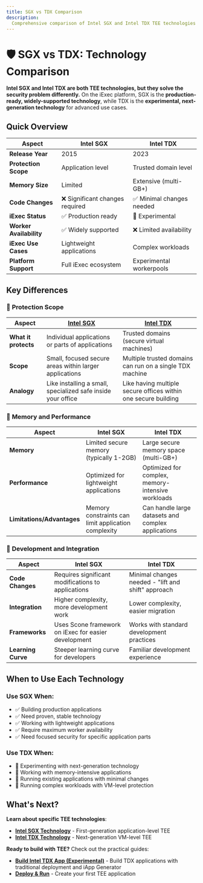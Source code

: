 ```yaml
---
title: SGX vs TDX Comparison
description:
  Comprehensive comparison of Intel SGX and Intel TDX TEE technologies
---
```


# 🛡️ SGX vs TDX: Technology Comparison

**Intel SGX and Intel TDX are both TEE technologies, but they solve the security
problem differently.** On the iExec platform, SGX is the **production-ready,
widely-supported technology**, while TDX is the **experimental, next-generation
technology** for advanced use cases.

## Quick Overview

| Aspect                  | Intel SGX                       | Intel TDX                 |
| ----------------------- | ------------------------------- | ------------------------- |
| **Release Year**        | 2015                            | 2023                      |
| **Protection Scope**    | Application level               | Trusted domain level      |
| **Memory Size**         | Limited                         | Extensive (multi-GB+)     |
| **Code Changes**        | ❌ Significant changes required | ✅ Minimal changes needed |
| **iExec Status**        | ✅ Production ready             | 🔬 Experimental           |
| **Worker Availability** | ✅ Widely supported             | ❌ Limited availability   |
| **iExec Use Cases**     | Lightweight applications        | Complex workloads         |
| **Platform Support**    | Full iExec ecosystem            | Experimental workerpools  |

## Key Differences

### 🎯 **Protection Scope**

| Aspect               | [Intel SGX](/get-started/protocol/tee/intel-sgx)             | [Intel TDX](/get-started/protocol/tee/intel-tdx)               |
| -------------------- | ------------------------------------------------------------ | -------------------------------------------------------------- |
| **What it protects** | Individual applications or parts of applications             | Trusted domains (secure virtual machines)                      |
| **Scope**            | Small, focused secure areas within larger applications       | Multiple trusted domains can run on a single TDX machine       |
| **Analogy**          | Like installing a small, specialized safe inside your office | Like having multiple secure offices within one secure building |

### 💾 **Memory and Performance**

| Aspect                     | Intel SGX                                           | Intel TDX                                          |
| -------------------------- | --------------------------------------------------- | -------------------------------------------------- |
| **Memory**                 | Limited secure memory (typically 1-2GB)             | Large secure memory space (multi-GB+)              |
| **Performance**            | Optimized for lightweight applications              | Optimized for complex, memory-intensive workloads  |
| **Limitations/Advantages** | Memory constraints can limit application complexity | Can handle large datasets and complex applications |

### 🔧 **Development and Integration**

| Aspect             | Intel SGX                                            | Intel TDX                                          |
| ------------------ | ---------------------------------------------------- | -------------------------------------------------- |
| **Code Changes**   | Requires significant modifications to applications   | Minimal changes needed - "lift and shift" approach |
| **Integration**    | Higher complexity, more development work             | Lower complexity, easier migration                 |
| **Frameworks**     | Uses Scone framework on iExec for easier development | Works with standard development practices          |
| **Learning Curve** | Steeper learning curve for developers                | Familiar development experience                    |

## When to Use Each Technology

### Use SGX When:

- ✅ Building production applications
- ✅ Need proven, stable technology
- ✅ Working with lightweight applications
- ✅ Require maximum worker availability
- ✅ Need focused security for specific application parts

### Use TDX When:

- 🔬 Experimenting with next-generation technology
- 💾 Working with memory-intensive applications
- 🔄 Running existing applications with minimal changes
- 🚀 Running complex workloads with VM-level protection

## What's Next?

**Learn about specific TEE technologies**:

- **[Intel SGX Technology](/get-started/protocol/tee/intel-sgx)** -
  First-generation application-level TEE
- **[Intel TDX Technology](/get-started/protocol/tee/intel-tdx)** -
  Next-generation VM-level TEE

**Ready to build with TEE?** Check out the practical guides:

- **[Build Intel TDX App (Experimental)](/guides/build-iapp/advanced/create-your-first-tdx-app)** -
  Build TDX applications with traditional deployment and iApp Generator
- **[Deploy & Run](/guides/build-iapp/deploy-&-run)** - Create your first
  TEE application
